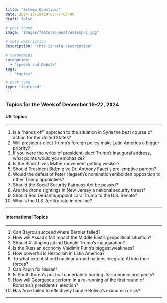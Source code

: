 ```yaml
---
title: "Extemp Questions"
date: 2024-12-19T10:07:47+06:00
draft: false

# post thumb
image: "images/featured-post/extemp-1.jpg"

# meta description
description: "this is meta description"

# taxonomies
categories:
  - "speech and Debate"
tags:
  - "topics"

# post type
type: "featured"
---
```


### Topics for the Week of December 16-22, 2024

#### US Topics 

<hr>

1. Is a “hands off” approach to the situation in Syria the best course of action for the United States?
2. Will president-elect Trump’s foreign policy make Latin America a bigger priority?
3. If you were the writer of president-elect Trump’s inaugural address, what points would you emphasize?
4. Is the Black Lives Matter movement getting weaker?
5. Should President Biden give Dr. Anthony Fauci a pre-emptive pardon?
6. Would the defeat of Peter Hegseth’s nomination embolden opposition to other Trump appointees?
7. Should the Social Security Fairness Act be passed?
8. Are the drone sightings in New Jersey a national security threat?
9. Should Ron DeSantis appoint Lara Trump to the U.S. Senate?
10. Why is the U.S. fertility rate in decline?


<hr>

#### International Topics

<hr>

1. Can Bayrou succeed where Bernier failed?
2. How will Assad’s fall impact the Middle East’s geopolitical situation?
3. Should Xi Jinping attend Donald Trump’s inauguration?
4. Is the Russian economy Vladimir Putin’s biggest weakness?
5. How powerful is Hezbollah in Latin America?
6. To what extent should nuclear armed nations integrate AI into their forces?
7. Can Papin fix Nissan?
8. Is South Korea’s political uncertainty hurting its economic prospects?
9. How will Georgescu perform in a re-running of the first round of Romania’s presidential election?
10. Has Arce failed to effectively handle Bolivia’s economic crisis?


<hr>
